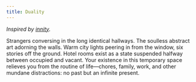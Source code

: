 ```yaml
---
title: Duality
---
```


*Inspired by [innity](https://vox-obscura.vercel.app/faces-in-a-crowd/innity).*

Strangers conversing in the long identical hallways. The soulless abstract art adorning the walls. Warm city lights peering in from the window, six stories off the ground. Hotel rooms exist as a state suspended halfway between occupied and vacant. Your existence in this temporary space relieves you from the routine of life—chores, family, work, and other mundane distractions: no past but an infinite present.
